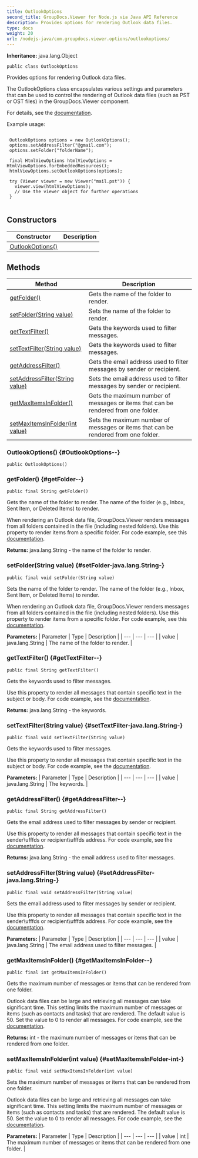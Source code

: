 ```yaml
---
title: OutlookOptions
second_title: GroupDocs.Viewer for Node.js via Java API Reference
description: Provides options for rendering Outlook data files.
type: docs
weight: 20
url: /nodejs-java/com.groupdocs.viewer.options/outlookoptions/
---
```

**Inheritance:**
java.lang.Object
```
public class OutlookOptions
```

Provides options for rendering Outlook data files.

The OutlookOptions class encapsulates various settings and parameters that can be used to control the rendering of Outlook data files (such as PST or OST files) in the GroupDocs.Viewer component.

For details, see the [documentation][].

Example usage:

```

 OutlookOptions options = new OutlookOptions();
 options.setAddressFilter("@gmail.com");
 options.setFolder("folderName");

 final HtmlViewOptions htmlViewOptions = HtmlViewOptions.forEmbeddedResources();
 htmlViewOptions.setOutlookOptions(options);

 try (Viewer viewer = new Viewer("mail.pst")) {
   viewer.view(htmlViewOptions);
   // Use the viewer object for further operations
 }
 
```


[documentation]: https://docs.groupdocs.com/viewer/java/render-lotus-notes-database-files/#specify-rendering-options
## Constructors

| Constructor | Description |
| --- | --- |
| [OutlookOptions()](#OutlookOptions--) |  |
## Methods

| Method | Description |
| --- | --- |
| [getFolder()](#getFolder--) | Gets the name of the folder to render. |
| [setFolder(String value)](#setFolder-java.lang.String-) | Sets the name of the folder to render. |
| [getTextFilter()](#getTextFilter--) | Gets the keywords used to filter messages. |
| [setTextFilter(String value)](#setTextFilter-java.lang.String-) | Gets the keywords used to filter messages. |
| [getAddressFilter()](#getAddressFilter--) | Gets the email address used to filter messages by sender or recipient. |
| [setAddressFilter(String value)](#setAddressFilter-java.lang.String-) | Sets the email address used to filter messages by sender or recipient. |
| [getMaxItemsInFolder()](#getMaxItemsInFolder--) | Gets the maximum number of messages or items that can be rendered from one folder. |
| [setMaxItemsInFolder(int value)](#setMaxItemsInFolder-int-) | Sets the maximum number of messages or items that can be rendered from one folder. |
### OutlookOptions() {#OutlookOptions--}
```
public OutlookOptions()
```


### getFolder() {#getFolder--}
```
public final String getFolder()
```


Gets the name of the folder to render. The name of the folder (e.g., Inbox, Sent Item, or Deleted Items) to render.

When rendering an Outlook data file, GroupDocs.Viewer renders messages from all folders contained in the file (including nested folders). Use this property to render items from a specific folder. For code example, see this [documentation][].


[documentation]: https://docs.groupdocs.com/viewer/java/render-outlook-data-files/#render-a-specific-folder

**Returns:**
java.lang.String - the name of the folder to render.
### setFolder(String value) {#setFolder-java.lang.String-}
```
public final void setFolder(String value)
```


Sets the name of the folder to render. The name of the folder (e.g., Inbox, Sent Item, or Deleted Items) to render.

When rendering an Outlook data file, GroupDocs.Viewer renders messages from all folders contained in the file (including nested folders). Use this property to render items from a specific folder. For code example, see this [documentation][].


[documentation]: https://docs.groupdocs.com/viewer/java/render-outlook-data-files/#render-a-specific-folder

**Parameters:**
| Parameter | Type | Description |
| --- | --- | --- |
| value | java.lang.String | The name of the folder to render. |

### getTextFilter() {#getTextFilter--}
```
public final String getTextFilter()
```


Gets the keywords used to filter messages.

Use this property to render all messages that contain specific text in the subject or body. For code example, see the [documentation][].


[documentation]: https://docs.groupdocs.com/viewer/java/render-outlook-data-files/#filter-messages

**Returns:**
java.lang.String - the keywords.
### setTextFilter(String value) {#setTextFilter-java.lang.String-}
```
public final void setTextFilter(String value)
```


Gets the keywords used to filter messages.

Use this property to render all messages that contain specific text in the subject or body. For code example, see the [documentation][].


[documentation]: https://docs.groupdocs.com/viewer/java/render-outlook-data-files/#filter-messages

**Parameters:**
| Parameter | Type | Description |
| --- | --- | --- |
| value | java.lang.String | The keywords. |

### getAddressFilter() {#getAddressFilter--}
```
public final String getAddressFilter()
```


Gets the email address used to filter messages by sender or recipient.

Use this property to render all messages that contain specific text in the sender\\ufffds or recipient\\ufffds address. For code example, see the [documentation][].


[documentation]: https://docs.groupdocs.com/viewer/java/render-outlook-data-files/#filter-messages

**Returns:**
java.lang.String - the email address used to filter messages.
### setAddressFilter(String value) {#setAddressFilter-java.lang.String-}
```
public final void setAddressFilter(String value)
```


Sets the email address used to filter messages by sender or recipient.

Use this property to render all messages that contain specific text in the sender\\ufffds or recipient\\ufffds address. For code example, see the [documentation][].


[documentation]: https://docs.groupdocs.com/viewer/java/render-outlook-data-files/#filter-messages

**Parameters:**
| Parameter | Type | Description |
| --- | --- | --- |
| value | java.lang.String | The email address used to filter messages. |

### getMaxItemsInFolder() {#getMaxItemsInFolder--}
```
public final int getMaxItemsInFolder()
```


Gets the maximum number of messages or items that can be rendered from one folder.

Outlook data files can be large and retrieving all messages can take significant time. This setting limits the maximum number of messages or items (such as contacts and tasks) that are rendered. The default value is 50. Set the value to 0 to render all messages. For code example, see the [documentation][].


[documentation]: https://docs.groupdocs.com/viewer/java/render-outlook-data-files/#limit-the-number-of-folder-items-to-render

**Returns:**
int - the maximum number of messages or items that can be rendered from one folder.
### setMaxItemsInFolder(int value) {#setMaxItemsInFolder-int-}
```
public final void setMaxItemsInFolder(int value)
```


Sets the maximum number of messages or items that can be rendered from one folder.

Outlook data files can be large and retrieving all messages can take significant time. This setting limits the maximum number of messages or items (such as contacts and tasks) that are rendered. The default value is 50. Set the value to 0 to render all messages. For code example, see the [documentation][].


[documentation]: https://docs.groupdocs.com/viewer/java/render-outlook-data-files/#limit-the-number-of-folder-items-to-render

**Parameters:**
| Parameter | Type | Description |
| --- | --- | --- |
| value | int | The maximum number of messages or items that can be rendered from one folder. |

